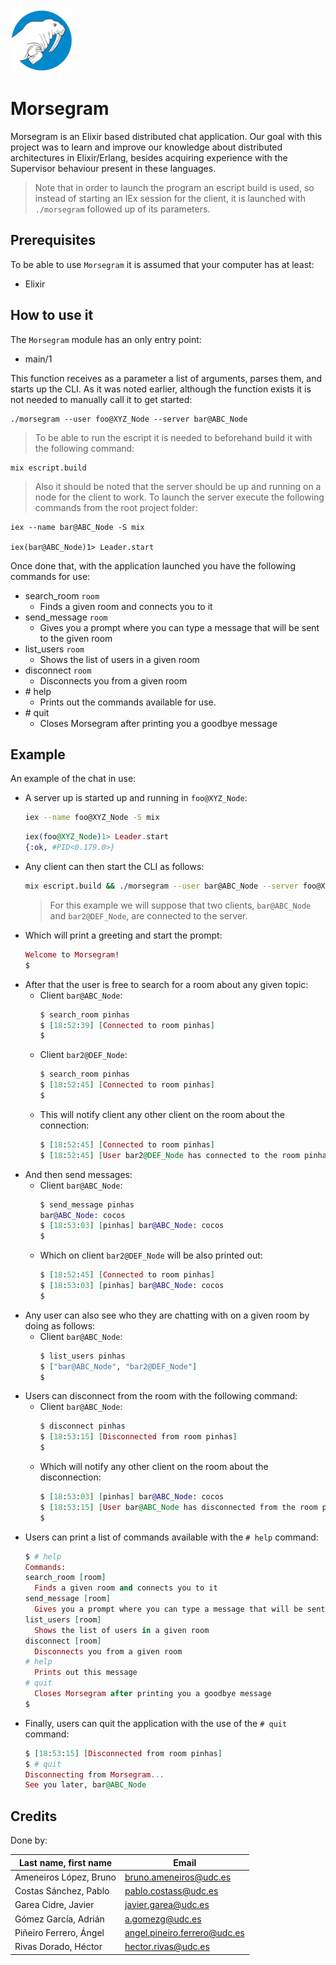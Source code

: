 <img src="./img/logo.png" height="100" />

# Morsegram
Morsegram is an Elixir based distributed chat application.
Our goal with this project was to learn and improve our knowledge about distributed architectures in Elixir/Erlang, besides acquiring experience with the Supervisor behaviour present in these languages.

> Note that in order to launch the program an escript build is used, so instead of starting an IEx session for the client, it is launched with `./morsegram` followed up of its parameters.

## Prerequisites
To be able to use `Morsegram` it is assumed that your computer has at least:

 - Elixir

## How to use it
The `Morsegram` module has an only entry point:

 - main/1 

This function receives as a parameter a list of arguments, parses them, and starts up the CLI. As it was noted earlier, although the function exists it is not needed to manually call it to get started:

    ./morsegram --user foo@XYZ_Node --server bar@ABC_Node

  > To be able to run the escript it is needed to beforehand build it with the following command:

    mix escript.build

  > Also it should be noted that the server should be up and running on a node for the client to work. To launch the server execute the following commands from the root project folder:

    iex --name bar@ABC_Node -S mix
    
    iex(bar@ABC_Node)1> Leader.start

Once done that, with the application launched you have the following commands for use:

  * search_room `room`
    * Finds a given room and connects you to it
  * send_message `room`
    * Gives you a prompt where you can type a message that will be sent to the given room
  * list_users `room`
    * Shows the list of users in a given room
  * disconnect `room`
    * Disconnects you from a given room
  * \# help
    * Prints out the commands available for use.
  * \# quit
    * Closes Morsegram after printing you a goodbye message

## Example
An example of the chat in use:

* A server up is started up and running in `foo@XYZ_Node`:
  ```sh
  iex --name foo@XYZ_Node -S mix
  ```
  ```Elixir
  iex(foo@XYZ_Node)1> Leader.start
  {:ok, #PID<0.179.0>}
  ```
* Any client can then start the CLI as follows:
  ```sh
  mix escript.build && ./morsegram --user bar@ABC_Node --server foo@XYZ_Node
  ```
  > For this example we will suppose that two clients, `bar@ABC_Node` and `bar2@DEF_Node`, are connected to the server.
* Which will print a greeting and start the prompt:
  ```Elixir
  Welcome to Morsegram!
  $
  ```
* After that the user is free to search for a room about any given topic:
  * Client `bar@ABC_Node`:
    ```Elixir
    $ search_room pinhas
    $ [18:52:39] [Connected to room pinhas]
    $ 
    ```
  * Client `bar2@DEF_Node`: 
    ```Elixir
    $ search_room pinhas
    $ [18:52:45] [Connected to room pinhas]
    $ 
    ```
  * This will notify client any other client on the room about the connection:
    ```Elixir
    $ [18:52:45] [Connected to room pinhas]
    $ [18:52:45] [User bar2@DEF_Node has connected to the room pinhas]
    ```
* And then send messages:
  * Client `bar@ABC_Node`:
    ```Elixir
    $ send_message pinhas
    bar@ABC_Node: cocos
    $ [18:53:03] [pinhas] bar@ABC_Node: cocos
    $ 
    ```
  * Which on client `bar2@DEF_Node` will be also printed out:
    ```Elixir
    $ [18:52:45] [Connected to room pinhas]
    $ [18:53:03] [pinhas] bar@ABC_Node: cocos
    $ 
    ```
* Any user can also see who they are chatting with on a given room by doing as follows:
  * Client `bar@ABC_Node`:
    ```Elixir
    $ list_users pinhas
    $ ["bar@ABC_Node", "bar2@DEF_Node"]
    $ 
    ```
* Users can disconnect from the room with the following command:
  * Client `bar@ABC_Node`:
    ```Elixir
    $ disconnect pinhas
    $ [18:53:15] [Disconnected from room pinhas]
    $ 
    ```
  * Which will notify any other client on the room about the disconnection:
    ```Elixir
    $ [18:53:03] [pinhas] bar@ABC_Node: cocos
    $ [18:53:15] [User bar@ABC_Node has disconnected from the room pinhas]
    $ 
    ```
* Users can print a list of commands available with the `# help` command:
  ```Elixir
  $ # help
  Commands:
  search_room [room]
    Finds a given room and connects you to it
  send_message [room]
    Gives you a prompt where you can type a message that will be sent to the given room
  list_users [room]
    Shows the list of users in a given room
  disconnect [room]
    Disconnects you from a given room
  # help
    Prints out this message
  # quit
    Closes Morsegram after printing you a goodbye message
  $ 
  ```
* Finally, users can quit the application with the use of the `# quit` command:
  ```Elixir
  $ [18:53:15] [Disconnected from room pinhas]
  $ # quit
  Disconnecting from Morsegram...
  See you later, bar@ABC_Node
  ```

## Credits
Done by:

| Last name, first name  | Email                        |
|------------------------|------------------------------|
| Ameneiros López, Bruno | bruno.ameneiros@udc.es       |
| Costas Sánchez, Pablo  | pablo.costass@udc.es         |
| Garea Cidre, Javier    | javier.garea@udc.es          |
| Gómez García, Adrián   | a.gomezg@udc.es              |
| Piñeiro Ferrero, Ángel | angel.pineiro.ferrero@udc.es |
| Rivas Dorado, Héctor   | hector.rivas@udc.es          |
